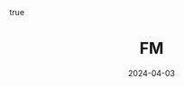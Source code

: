 ---
order: 10
title: FM
date: 2024-04-03
categories: [AI & Data Mining, Recommender System]
tags: [Paper Review, Data Mining, RecSys, Collaborative Filtering, Latent Factor Model]
math: true
description: >-
    <ul type="square">
    <li><strong>Title</strong>: <a href="https://ieeexplore.ieee.org/abstract/document/5694074?casa_token=PxTxcXYbSBEAAAAA:94LVL0iDWaWBXagioWFO-JagI4rp2mGkpcl-agJtPsKwhs7WhMS-f5mitp-OrI5z8M2bcAUrzLBR"><em>Factorization Machines</em></a></li>
    <li><strong>Author</strong>: <em>Rendle</em></li>
    <li><strong>Publisher</strong>: <em>ICDM</em></li>
    <li><strong>Published</strong>: <em>2010</em></li>
    </ul>
image:
    path: /_post_refer_img/RecommenderSystem/Thumbnail.jpg
---